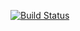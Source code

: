 [![Build Status](https://travis-ci.com/bipface/booru-inline-gallery.svg?branch=master)](https://travis-ci.com/bipface/booru-inline-gallery)
